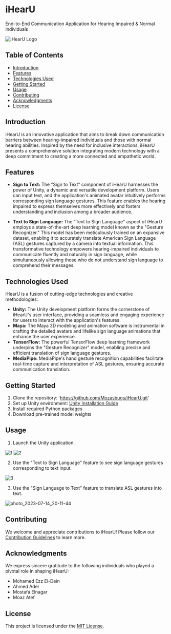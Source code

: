 # iHearU
End-to-End Communication Application for Hearing Impaired &amp; Normal Individuals


![iHearU Logo](https://github.com/Mozasbugs/iHearU/assets/103077062/627c7bba-7cb7-4a2d-b75f-613e5a8ddb15)


## Table of Contents
- [Introduction](#introduction)
- [Features](#features)
- [Technologies Used](#technologies-used)
- [Getting Started](#getting-started)
- [Usage](#usage)
- [Contributing](#contributing)
- [Acknowledgments](#acknowledgments)
- [License](#license)

## Introduction
iHearU is an innovative application that aims to break down communication barriers between hearing-impaired individuals and those with normal hearing abilities. Inspired by the need for inclusive interactions, iHearU presents a comprehensive solution integrating modern technology with a deep commitment to creating a more connected and empathetic world.

## Features
- **Sign to Text:** The "Sign to Text" component of iHearU harnesses the power of Unity, a dynamic and versatile development platform. Users can input text, and the application's animated avatar intuitively performs corresponding sign language gestures. This feature enables the hearing impaired to express themselves more effectively and fosters understanding and inclusion among a broader audience.

- **Text to Sign Language:** The "Text to Sign Language" aspect of iHearU employs a state-of-the-art deep learning model known as the "Gesture Recognizer." This model has been meticulously trained on an expansive dataset, enabling it to accurately translate American Sign Language (ASL) gestures captured by a camera into textual information. This transformative technology empowers hearing-impaired individuals to communicate fluently and naturally in sign language, while simultaneously allowing those who do not understand sign language to comprehend their messages.

## Technologies Used
iHearU is a fusion of cutting-edge technologies and creative methodologies:
- **Unity:** The Unity development platform forms the cornerstone of iHearU's user interface, providing a seamless and engaging experience for users to interact with the application's features.
- **Maya:** The Maya 3D modeling and animation software is instrumental in crafting the detailed avatars and lifelike sign language animations that enhance the user experience.
- **TensorFlow:** The powerful TensorFlow deep learning framework underpins the "Gesture Recognizer" model, enabling precise and efficient translation of sign language gestures.
- **MediaPipe:** MediaPipe's hand gesture recognition capabilities facilitate real-time capture and interpretation of ASL gestures, ensuring accurate communication translation.

## Getting Started
1. Clone the repository: 'https://github.com/Mozasbugs/iHearU.git'
2. Set up Unity environment: [Unity Installation Guide](https://unity.com/)
3. Install required Python packages
4. Download pre-trained model weights

## Usage
1. Launch the Unity application.
   
![1](https://github.com/Mozasbugs/iHearU/assets/103077062/7b0b8303-5363-493a-8fb5-8917ca9234f9)     ![2](https://github.com/Mozasbugs/iHearU/assets/103077062/e5b0ade2-6185-4ad7-a22d-6e67cdc50708)


2. Use the "Text to Sign Language" feature to see sign language gestures corresponding to text input.


![3](https://github.com/Mozasbugs/iHearU/assets/103077062/ffec36b4-d6f4-4761-8d1e-d7e35acbcb2d)


3. Use the "Sign Language to Text" feature to translate ASL gestures into text.

![photo_2023-07-14_20-11-44](https://github.com/Mozasbugs/iHearU/assets/103077062/8268a84b-690a-465b-9eef-f75eecb92157)

## Contributing
We welcome and appreciate contributions to iHearU! Please follow our [Contribution Guidelines](CONTRIBUTING.md) to learn more.

## Acknowledgments
We express sincere gratitude to the following individuals who played a pivotal role in shaping iHearU:
- Mohamed Ezz El-Dein
- Ahmed Adel
- Mostafa Elnagar
- Moaz Atef

## License
This project is licensed under the [MIT License](LICENSE).
